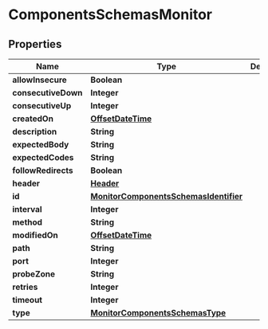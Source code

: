 # ComponentsSchemasMonitor

## Properties
Name | Type | Description | Notes
------------ | ------------- | ------------- | -------------
**allowInsecure** | **Boolean** |  |  [optional]
**consecutiveDown** | **Integer** |  |  [optional]
**consecutiveUp** | **Integer** |  |  [optional]
**createdOn** | [**OffsetDateTime**](OffsetDateTime.md) |  |  [optional]
**description** | **String** |  |  [optional]
**expectedBody** | **String** |  |  [optional]
**expectedCodes** | **String** |  |  [optional]
**followRedirects** | **Boolean** |  |  [optional]
**header** | [**Header**](Header.md) |  |  [optional]
**id** | [**MonitorComponentsSchemasIdentifier**](MonitorComponentsSchemasIdentifier.md) |  |  [optional]
**interval** | **Integer** |  |  [optional]
**method** | **String** |  |  [optional]
**modifiedOn** | [**OffsetDateTime**](OffsetDateTime.md) |  |  [optional]
**path** | **String** |  |  [optional]
**port** | **Integer** |  |  [optional]
**probeZone** | **String** |  |  [optional]
**retries** | **Integer** |  |  [optional]
**timeout** | **Integer** |  |  [optional]
**type** | [**MonitorComponentsSchemasType**](MonitorComponentsSchemasType.md) |  |  [optional]
